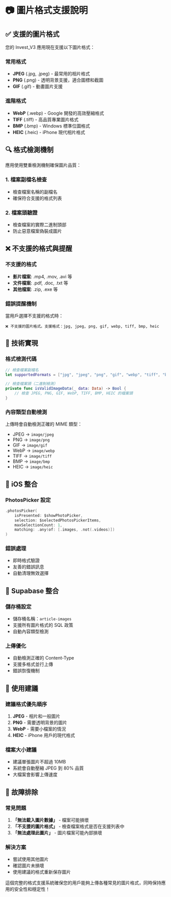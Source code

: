 # 📷 圖片格式支援說明

## ✅ 支援的圖片格式

您的 Invest_V3 應用現在支援以下圖片格式：

### 常用格式
- **JPEG** (.jpg, .jpeg) - 最常用的相片格式
- **PNG** (.png) - 透明背景支援，適合圖標和截圖
- **GIF** (.gif) - 動畫圖片支援

### 進階格式
- **WebP** (.webp) - Google 開發的高效壓縮格式
- **TIFF** (.tiff) - 高品質專業圖片格式
- **BMP** (.bmp) - Windows 標準位圖格式
- **HEIC** (.heic) - iPhone 現代相片格式

## 🔍 格式檢測機制

應用使用雙重檢測機制確保圖片品質：

### 1. 檔案副檔名檢查
- 檢查檔案名稱的副檔名
- 確保符合支援的格式列表

### 2. 檔案頭驗證
- 檢查檔案的實際二進制頭部
- 防止惡意檔案偽裝成圖片

## ❌ 不支援的格式與提醒

### 不支援的格式
- **影片檔案**: .mp4, .mov, .avi 等
- **文件檔案**: .pdf, .doc, .txt 等
- **其他檔案**: .zip, .exe 等

### 錯誤提醒機制
當用戶選擇不支援的格式時：
```
❌ 不支援的圖片格式。支援格式：jpg, jpeg, png, gif, webp, tiff, bmp, heic
```

## 🔧 技術實現

### 格式檢測代碼
```swift
// 檢查檔案副檔名
let supportedFormats = ["jpg", "jpeg", "png", "gif", "webp", "tiff", "bmp", "heic"]

// 檢查檔案頭（二進制檢測）
private func isValidImageData(_ data: Data) -> Bool {
    // 檢查 JPEG, PNG, GIF, WebP, TIFF, BMP, HEIC 的檔案頭
}
```

### 內容類型自動檢測
上傳時會自動檢測正確的 MIME 類型：
- JPEG → `image/jpeg`
- PNG → `image/png`
- GIF → `image/gif`
- WebP → `image/webp`
- TIFF → `image/tiff`
- BMP → `image/bmp`
- HEIC → `image/heic`

## 📱 iOS 整合

### PhotosPicker 設定
```swift
.photosPicker(
    isPresented: $showPhotoPicker,
    selection: $selectedPhotosPickerItems,
    maxSelectionCount: 1,
    matching: .any(of: [.images, .not(.videos)])
)
```

### 錯誤處理
- 即時格式驗證
- 友善的錯誤訊息
- 自動清理無效選擇

## 🔄 Supabase 整合

### 儲存桶設定
- 儲存桶名稱：`article-images`
- 支援所有圖片格式的 SQL 政策
- 自動內容類型檢測

### 上傳優化
- 自動檢測正確的 Content-Type
- 支援多格式並行上傳
- 錯誤恢復機制

## 🎯 使用建議

### 建議格式優先順序
1. **JPEG** - 相片和一般圖片
2. **PNG** - 需要透明背景的圖片
3. **WebP** - 需要小檔案的情況
4. **HEIC** - iPhone 用戶的現代格式

### 檔案大小建議
- 建議單張圖片不超過 10MB
- 系統會自動壓縮 JPEG 到 80% 品質
- 大檔案會影響上傳速度

## 🐛 故障排除

### 常見問題
1. **「無法載入圖片數據」** - 檔案可能損壞
2. **「不支援的圖片格式」** - 檢查檔案格式是否在支援列表中
3. **「無法處理此圖片」** - 圖片檔案可能內部損壞

### 解決方案
- 嘗試使用其他圖片
- 確認圖片未損壞
- 使用建議的格式重新保存圖片

這個完整的格式支援系統確保您的用戶能夠上傳各種常見的圖片格式，同時保持應用的安全性和穩定性！